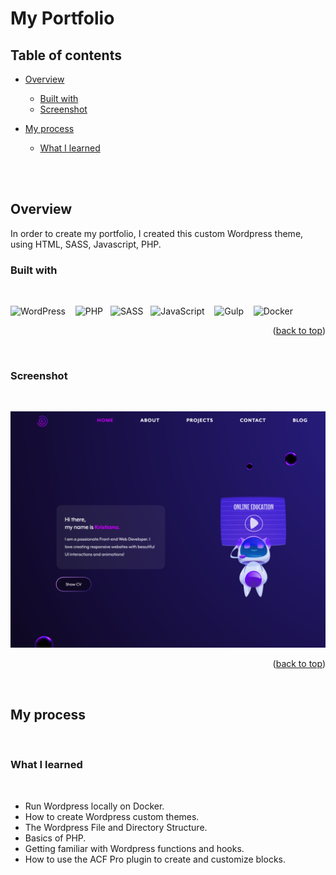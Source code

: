 <a name='#readme-top'></a>
# My Portfolio

## Table of contents

- [Overview](#overview)
  - [Built with](#built-with)
  - [Screenshot](#screenshot)
- [My process](#my-process)
  - [What I learned](#what-i-learned)


  <br><br>

## Overview

In order to create my portfolio, I created this custom Wordpress theme, using HTML, SASS, Javascript, PHP.


### Built with

<br>

![WordPress](https://img.shields.io/badge/WordPress-%23117AC9.svg?style=for-the-badge&logo=WordPress&logoColor=white) &nbsp;&nbsp;
![PHP](https://img.shields.io/badge/php-%23777BB4.svg?style=for-the-badge&logo=php&logoColor=white)&nbsp;&nbsp;
![SASS](https://img.shields.io/badge/SASS-hotpink.svg?style=for-the-badge&logo=SASS&logoColor=white)&nbsp;&nbsp;
![JavaScript](https://img.shields.io/badge/javascript-%23323330.svg?style=for-the-badge&logo=javascript&logoColor=%23F7DF1E) &nbsp;&nbsp;
![Gulp](https://img.shields.io/badge/GULP-%23CF4647.svg?style=for-the-badge&logo=gulp&logoColor=white) &nbsp;&nbsp;
![Docker](https://img.shields.io/badge/docker-%230db7ed.svg?style=for-the-badge&logo=docker&logoColor=white) &nbsp;&nbsp;

<p align="right">(<a href="#readme-top">back to top</a>)</p>

<br>

### Screenshot

<br>

![](./screenshot.png)

<p align="right">(<a href="#readme-top">back to top</a>)</p>

<br>

## My process

<br>

### What I learned

<br>

- Run Wordpress locally on Docker.
- How to create Wordpress custom themes.
- The Wordpress File and Directory Structure.
- Basics of PHP.
- Getting familiar with Wordpress functions and hooks.
- How to use the ACF Pro plugin to create and customize blocks.


